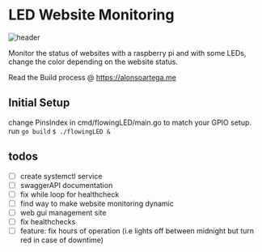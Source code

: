# LED Website Monitoring 
![header](https://alonsoarteaga.me/content/images/2019/11/example.gif "led monitoring")

Monitor the status of websites with a raspberry pi and with some LEDs, 
change the color depending on the website status.

Read the Build process @ https://alonsoartega.me

## Initial Setup
change PinsIndex in cmd/flowingLED/main.go to match your GPIO setup.
run `go build`
`$ ./flowingLED &`

## todos
*[ ] create systemctl service
*[ ] swaggerAPI documentation
*[ ] fix while loop for healthcheck
*[ ] find way to make website monitoring dynamic
*[ ] web gui management site
*[ ] fix healthchecks
*[ ] feature: fix hours of operation (i.e lights off between midnight but turn red in case of downtime)